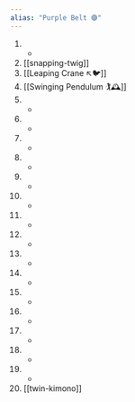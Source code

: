 ```yaml
---
alias: "Purple Belt 🟣"
---
```


1. -
2. [[snapping-twig]]
3. [[Leaping Crane ↖️🐦]]
4. [[Swinging Pendulum 🏌🕰️]]
5. -
6. -
7. -
8. -
9. -
10. -
11. -
12. -
13. -
14. -
15. -
16. -
17. -
18. -
19. -
20. [[twin-kimono]]
